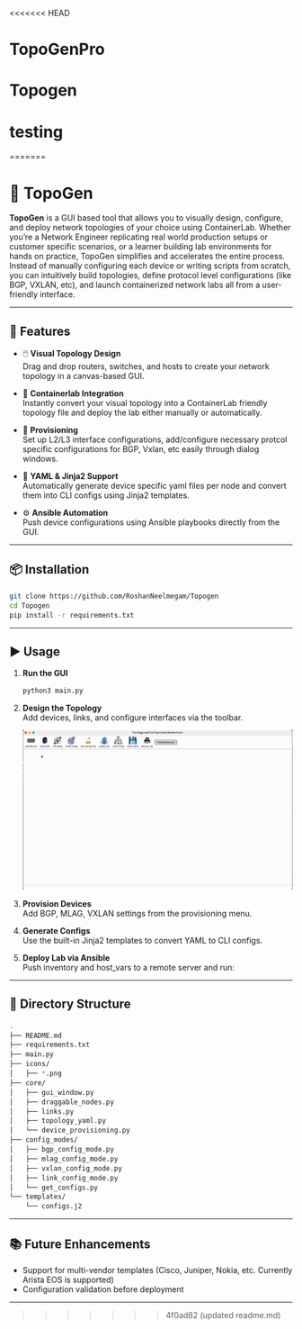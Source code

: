 <<<<<<< HEAD
# TopoGenPro
# Topogen
# testing
=======
# 📘 TopoGen

**TopoGen** is a GUI based tool that allows you to visually design, configure, and deploy network topologies of your choice using ContainerLab. Whether you’re a Network Engineer replicating real world production setups or customer specific scenarios, or a learner building lab environments for hands on practice, TopoGen simplifies and accelerates the entire process. Instead of manually configuring each device or writing scripts from scratch, you can intuitively build topologies, define protocol level configurations (like BGP, VXLAN, etc), and launch containerized network labs all from a user-friendly interface.

---

## 🚀 Features

- 🖱️ **Visual Topology Design**  
  Drag and drop routers, switches, and hosts to create your network topology in a canvas-based GUI.

- 🐳 **Containerlab Integration**  
  Instantly convert your visual topology into a ContainerLab friendly topology file and deploy the lab either manually or automatically.

- 🔗 **Provisioning**  
  Set up L2/L3 interface configurations, add/configure necessary protcol specific configurations for BGP, Vxlan, etc easily through dialog windows.

- 📄 **YAML & Jinja2 Support**  
  Automatically generate device specific yaml files per node and convert them into CLI configs using Jinja2 templates.

- ⚙️ **Ansible Automation**  
  Push device configurations using Ansible playbooks directly from the GUI.

---

## 📦 Installation

```bash
git clone https://github.com/RoshanNeelmegam/Topogen
cd Topogen
pip install -r requirements.txt
```

---

## ▶️ Usage

1. **Run the GUI**  
   ```bash
   python3 main.py
   ```

2. **Design the Topology**  
   Add devices, links, and configure interfaces via the toolbar.
   
   ![designing-topology](https://github.com/RoshanNeelmegam/Topogen/blob/main/Images/toplogy-design.gif)

4. **Provision Devices**  
   Add BGP, MLAG, VXLAN settings from the provisioning menu.

5. **Generate Configs**  
   Use the built-in Jinja2 templates to convert YAML to CLI configs.

6. **Deploy Lab via Ansible**  
   Push inventory and host_vars to a remote server and run:

---

## 📁 Directory Structure

```bash
.
├── README.md
├── requirements.txt
├── main.py
├── icons/                     
│   ├── *.png
├── core/                       
│   ├── gui_window.py
│   ├── draggable_nodes.py
│   ├── links.py
│   ├── topology_yaml.py
│   └── device_provisioning.py
├── config_modes/              
│   ├── bgp_config_mode.py
│   ├── mlag_config_mode.py
│   ├── vxlan_config_mode.py
│   ├── link_config_mode.py
│   └── get_configs.py
└── templates/                
    └── configs.j2
```

---

## 📚 Future Enhancements

- Support for multi-vendor templates (Cisco, Juniper, Nokia, etc. Currently Arista EOS is supported)
- Configuration validation before deployment

---
>>>>>>> 4f0ad82 (updated readme.md)
